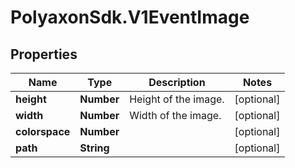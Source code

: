 # PolyaxonSdk.V1EventImage

## Properties
Name | Type | Description | Notes
------------ | ------------- | ------------- | -------------
**height** | **Number** | Height of the image. | [optional] 
**width** | **Number** | Width of the image. | [optional] 
**colorspace** | **Number** |  | [optional] 
**path** | **String** |  | [optional] 


